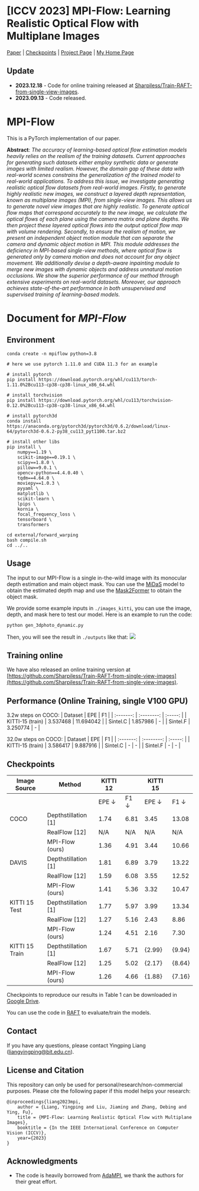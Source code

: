 # [ICCV 2023] MPI-Flow: Learning Realistic Optical Flow with Multiplane Images

[Paper](https://arxiv.org/abs/2309.06714) | [Checkpoints](https://drive.google.com/drive/folders/1q0UxlswSwZjLgLkEjUNmBuVi0LJfY_b7?usp=sharing) | [Project Page](https://sites.google.com/view/mpi-flow) | [My Home Page](https://sharpiless.github.io/)

## Update
- **2023.12.18** - Code for online training released at [Sharpiless/Train-RAFT-from-single-view-images](https://github.com/Sharpiless/Train-RAFT-from-single-view-images).
- **2023.09.13** - Code released.

# MPI-Flow

This is a PyTorch implementation of our paper.

**Abstract**: *The accuracy of learning-based optical flow estimation models heavily relies on the realism of the training datasets. Current approaches for generating such datasets either employ synthetic data or generate images with limited realism. However, the domain gap of these data with real-world scenes constrains the generalization of the trained model to real-world applications. To address this issue, we investigate generating realistic optical flow datasets from real-world images. Firstly, to generate highly realistic new images, we construct a layered depth representation, known as multiplane images (MPI), from single-view images. This allows us to generate novel view images that are highly realistic. To generate optical flow maps that correspond accurately to the new image, we calculate the optical flows of each plane using the camera matrix and plane depths. We then project these layered optical flows into the output optical flow map with volume rendering. Secondly, to ensure the realism of motion, we present an independent object motion module that can separate the camera and dynamic object motion in MPI. This module addresses the deficiency in MPI-based single-view methods, where optical flow is generated only by camera motion and does not account for any object movement. We additionally devise a depth-aware inpainting module to merge new images with dynamic objects and address unnatural motion occlusions. We show the superior performance of our method through extensive experiments on real-world datasets. Moreover, our approach achieves state-of-the-art performance in both unsupervised and supervised training of learning-based models.*

# Document for *MPI-Flow*
## Environment
```
conda create -n mpiflow python=3.8

# here we use pytorch 1.11.0 and CUDA 11.3 for an example 

# install pytorch
pip install https://download.pytorch.org/whl/cu113/torch-1.11.0%2Bcu113-cp38-cp38-linux_x86_64.whl

# install torchvision
pip install https://download.pytorch.org/whl/cu113/torchvision-0.12.0%2Bcu113-cp38-cp38-linux_x86_64.whl

# install pytorch3d
conda install https://anaconda.org/pytorch3d/pytorch3d/0.6.2/download/linux-64/pytorch3d-0.6.2-py38_cu113_pyt1100.tar.bz2

# install other libs
pip install \
    numpy==1.19 \
    scikit-image==0.19.1 \
    scipy==1.8.0 \
    pillow==9.0.1 \
    opencv-python==4.4.0.40 \
    tqdm==4.64.0 \
    moviepy==1.0.3 \
    pyyaml \
    matplotlib \
    scikit-learn \
    lpips \
    kornia \
    focal_frequency_loss \
    tensorboard \
    transformers

cd external/forward_warping
bash compile.sh
cd ../..
```

## Usage

The input to our MPI-Flow is a single in-the-wild image with its monocular depth estimation and main object mask. 
You can use the [MiDaS](https://github.com/isl-org/MiDaS) model to obtain the estimated depth map and use the [Mask2Former](https://github.com/facebookresearch/Mask2Former) to obtain the object mask.

We provide some example inputs in `./images_kitti`, you can use the image, depth, and mask here to test our model. 
Here is an example to run the code: 

```
python gen_3dphoto_dynamic.py
```

Then, you will see the result in `./outputs` like that:
<img src="outputs\image.png">

## Training online

We have also released an online training version at [https://github.com/Sharpiless/Train-RAFT-from-single-view-images](https://github.com/Sharpiless/Train-RAFT-from-single-view-images).

## Performance (Online Training, single V100 GPU)
3.2w steps on COCO:
| Dataset   | EPE        | F1      |
| :-------: | :--------: | :-----: |
| KITTI-15 (train) | 3.537468 | 11.694042 |
| Sintel.C | 1.857986 | - |
| Sintel.F | 3.250774 | - |

32.0w steps on COCO:
| Dataset   | EPE        | F1      |
| :-------: | :--------: | :-----: |
| KITTI-15 (train) | 3.586417 | 9.887916 |
| Sintel.C | - | - |
| Sintel.F | - | - |

## Checkpoints

| Image Source | Method             | KITTI 12 |     | KITTI 15 |     |
|--------------|--------------------|----------|-----|----------|-----|
|              |                    | EPE ↓    | F1 ↓| EPE ↓    | F1 ↓|
| COCO         | Depthstillation [1]| 1.74     | 6.81| 3.45     | 13.08|
|              | RealFlow [12]      | N/A      | N/A | N/A      | N/A  |
|              | MPI-Flow (ours)    | 1.36     | 4.91| 3.44     | 10.66|
| DAVIS        | Depthstillation [1]| 1.81     | 6.89| 3.79     | 13.22|
|              | RealFlow [12]      | 1.59     | 6.08| 3.55     | 12.52|
|              | MPI-Flow (ours)    | 1.41     | 5.36| 3.32     | 10.47|
| KITTI 15 Test| Depthstillation [1]| 1.77     | 5.97| 3.99     | 13.34|
|              | RealFlow [12]      | 1.27     | 5.16| 2.43     | 8.86 |
|              | MPI-Flow (ours)    | 1.24     | 4.51| 2.16     | 7.30 |
| KITTI 15 Train| Depthstillation [1]| 1.67    | 5.71| {2.99}   | {9.94}|
|               | RealFlow [12]     | 1.25     | 5.02| {2.17}   | {8.64}|
|               | MPI-Flow (ours)   | 1.26     | 4.66| {1.88}   | {7.16}|


Checkpoints to reproduce our results in Table 1 can be downloaded in [Google Drive](https://drive.google.com/drive/folders/1q0UxlswSwZjLgLkEjUNmBuVi0LJfY_b7?usp=sharing).

You can use the code in [RAFT](https://github.com/princeton-vl/RAFT) to evaluate/train the models.

## Contact
If you have any questions, please contact Yingping Liang (liangyingping@bit.edu.cn).

## License and Citation
This repository can only be used for personal/research/non-commercial purposes.
Please cite the following paper if this model helps your research:

    @inproceedings{liang2023mpi,
        author = {Liang, Yingping and Liu, Jiaming and Zhang, Debing and Ying, Fu},
        title = {MPI-Flow: Learning Realistic Optical Flow with Multiplane Images},
        booktitle = {In the IEEE International Conference on Computer Vision (ICCV)},
        year={2023}
    }

## Acknowledgments
* The code is heavily borrowed from [AdaMPI](https://github.com/yxuhan/AdaMPI), we thank the authors for their great effort.
